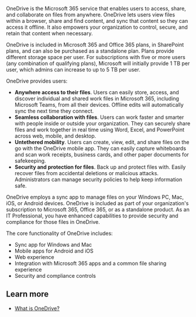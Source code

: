 OneDrive is the Microsoft 365 service that enables users to access, share, and collaborate on files from anywhere. OneDrive lets users view files within a browser, share and find content, and sync that content so they can access it offline. It also empowers your organization to control, secure, and retain that content when necessary.

OneDrive is included in Microsoft 365 and Office 365 plans, in SharePoint plans, and can also be purchased as a standalone plan. Plans provide different storage space per user. For subscriptions with five or more users (any combination of qualifying plans), Microsoft will initially provide 1 TB per user, which admins can increase to up to 5 TB per user.

OneDrive provides users:
- **Anywhere access to their files**. Users can easily store, access, and discover individual and shared work files in Microsoft 365, including Microsoft Teams, from all their devices. Offline edits will automatically sync the next time they connect.
- **Seamless collaboration with files**. Users can work faster and smarter with people inside or outside your organization. They can securely share files and work together in real time using Word, Excel, and PowerPoint across web, mobile, and desktop.
- **Untethered mobility**. Users can create, view, edit, and share files on the go with the OneDrive mobile app. They can easily capture whiteboards and scan work receipts, business cards, and other paper documents for safekeeping.
- **Security and protection for files**. Back up and protect files with. Easily recover files from accidental deletions or malicious attacks. Administrators can manage security policies to help keep information safe.

OneDrive employs a sync app to manage files on your Windows PC, Mac, iOS, or Android devices.    OneDrive is included as part of your organization's subscription to Microsoft 365, Office 365, or as a standalone product. As an IT Professional, you have enhanced capabilities to provide security and compliance for those files in OneDrive. 

The core functionality of OneDrive includes:
- Sync app for Windows and Mac
- Mobile apps for Android and iOS
- Web experience
- Integration with Microsoft 365 apps and a common file sharing experience
- Security and compliance controls


## Learn more
- [What is OneDrive?](https://support.office.com/article/what-is-onedrive-for-business-187f90af-056f-47c0-9656-cc0ddca7fdc2?azure-portal=true)   
